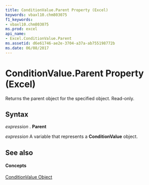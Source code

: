 ```yaml
---
title: ConditionValue.Parent Property (Excel)
keywords: vbaxl10.chm803075
f1_keywords:
- vbaxl10.chm803075
ms.prod: excel
api_name:
- Excel.ConditionValue.Parent
ms.assetid: d6e61746-ae2e-3704-a37a-ab755198772b
ms.date: 06/08/2017
---
```



# ConditionValue.Parent Property (Excel)

Returns the parent object for the specified object. Read-only.


## Syntax

 _expression_ . **Parent**

 _expression_ A variable that represents a **ConditionValue** object.


## See also


#### Concepts


[ConditionValue Object](conditionvalue-object-excel.md)

